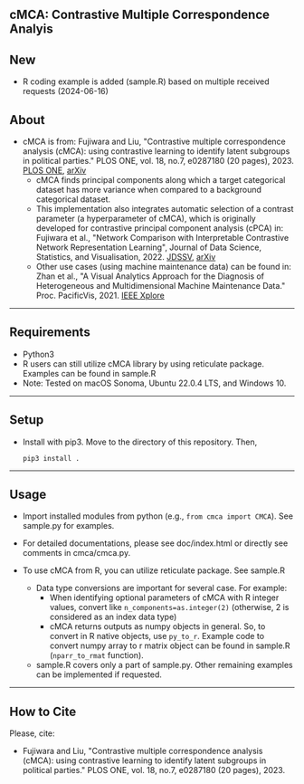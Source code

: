 ## cMCA: Contrastive Multiple Correspondence Analyis

New
-----
* R coding example is added (sample.R) based on multiple received requests (2024-06-16)

About
-----
* cMCA is from: Fujiwara and Liu, "Contrastive multiple correspondence analysis (cMCA): using contrastive learning to identify latent subgroups in political parties." PLOS ONE, vol. 18, no.7, e0287180 (20 pages), 2023. [PLOS ONE](https://doi.org/10.1371/journal.pone.0287180), [arXiv](https://arxiv.org/abs/2007.04540)
  * cMCA finds principal components along which a target categorical dataset has more variance when compared to a background categorical dataset.
  * This implementation also integrates automatic selection of a contrast parameter (a hyperparameter of cMCA), which is originally developed for contrastive principal component analysis (cPCA) in: Fujiwara et al., "Network Comparison with Interpretable Contrastive Network Representation Learning", Journal of Data Science, Statistics, and Visualisation, 2022. [JDSSV](https://doi.org/10.52933/jdssv.v2i5), [arXiv](https://arxiv.org/abs/2005.12419)
  * Other use cases (using machine maintenance data) can be found in: Zhan et al., "A Visual Analytics Approach for the Diagnosis of Heterogeneous and Multidimensional Machine Maintenance Data." Proc. PacificVis, 2021. [IEEE Xplore](https://doi.org/10.1109/PacificVis52677.2021.00033)
  

******

Requirements
-----
* Python3
* R users can still utilize cMCA library by using reticulate package. Examples can be found in sample.R
* Note: Tested on macOS Sonoma, Ubuntu 22.0.4 LTS, and Windows 10.
******

Setup
-----
* Install with pip3. Move to the directory of this repository. Then,

    `pip3 install .`

******

Usage
-----
* Import installed modules from python (e.g., `from cmca import CMCA`). See sample.py for examples.
* For detailed documentations, please see doc/index.html or directly see comments in cmca/cmca.py.

* To use cMCA from R, you can utilize reticulate package. See sample.R
  - Data type conversions are important for several case. For example:
    - When identifying optional parameters of cMCA with R integer values, convert like `n_components=as.integer(2)` (otherwise, 2 is considered as an index data type)
    - cMCA returns outputs as numpy objects in general. So, to convert in R native objects, use `py_to_r`. Example code to convert numpy array to r matrix object can be found in sample.R (`nparr_to_rmat` function).
  - sample.R covers only a part of sample.py. Other remaining examples can be implemented if requested.

******

## How to Cite
Please, cite:    
* Fujiwara and Liu, "Contrastive multiple correspondence analysis (cMCA): using contrastive learning to identify latent subgroups in political parties." PLOS ONE, vol. 18, no.7, e0287180 (20 pages), 2023.